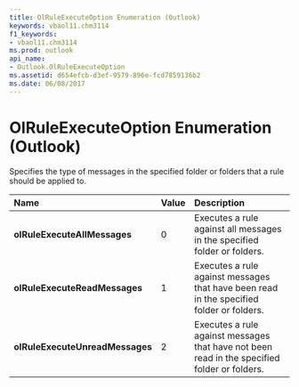 ```yaml
---
title: OlRuleExecuteOption Enumeration (Outlook)
keywords: vbaol11.chm3114
f1_keywords:
- vbaol11.chm3114
ms.prod: outlook
api_name:
- Outlook.OlRuleExecuteOption
ms.assetid: d654efcb-d3ef-9579-896e-fcd7859136b2
ms.date: 06/08/2017
---
```



# OlRuleExecuteOption Enumeration (Outlook)

Specifies the type of messages in the specified folder or folders that a rule should be applied to.



|**Name**|**Value**|**Description**|
|:-----|:-----|:-----|
| **olRuleExecuteAllMessages**|0|Executes a rule against all messages in the specified folder or folders.|
| **olRuleExecuteReadMessages**|1|Executes a rule against messages that have been read in the specified folder or folders.|
| **olRuleExecuteUnreadMessages**|2|Executes a rule against messages that have not been read in the specified folder or folders.|

